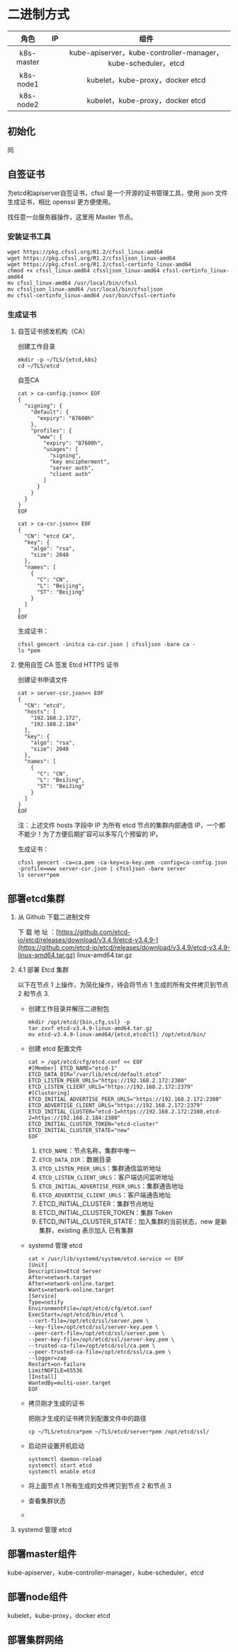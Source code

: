 # 二进制方式

|     角色     |  IP  |                    组件                    |
| :--------: | :--: | :--------------------------------------: |
| k8s-master |      | kube-apiserver，kube-controller-manager，kube-scheduler，etcd |
| k8s-node1  |      |      kubelet，kube-proxy，docker etcd      |
| k8s-node2  |      |      kubelet，kube-proxy，docker etcd      |

## 初始化

同

## 自签证书

为etcd和apiserver自签证书，cfssl 是一个开源的证书管理工具，使用 json 文件生成证书，相比 openssl 更方便使用。 

找任意一台服务器操作，这里用 Master 节点。

### 安装证书工具

`````
wget https://pkg.cfssl.org/R1.2/cfssl_linux-amd64
wget https://pkg.cfssl.org/R1.2/cfssljson_linux-amd64
wget https://pkg.cfssl.org/R1.2/cfssl-certinfo_linux-amd64
chmod +x cfssl_linux-amd64 cfssljson_linux-amd64 cfssl-certinfo_linux-amd64
mv cfssl_linux-amd64 /usr/local/bin/cfssl
mv cfssljson_linux-amd64 /usr/local/bin/cfssljson
mv cfssl-certinfo_linux-amd64 /usr/bin/cfssl-certinfo
`````

### 生成证书

1. 自签证书颁发机构（CA）

   创建工作目录

   ````
   mkdir -p ~/TLS/{etcd,k8s}
   cd ~/TLS/etcd
   ````

   自签CA

   ````
   cat > ca-config.json<< EOF 
   {
     "signing": {
       "default": {
         "expiry": "87600h"
       },
       "profiles": {
         "www": {
           "expiry": "87600h",
           "usages": [
             "signing",
             "key encipherment",
             "server auth",
             "client auth"
           ]
         }
       }
     }
   }
   EOF

   cat > ca-csr.json<< EOF
   {
     "CN": "etcd CA",
     "key": {
       "algo": "rsa",
       "size": 2048
     },
     "names": [
       {
         "C": "CN",
         "L": "Beijing",
         "ST": "Beijing"
       }
     ]
   }
   EOF
   ````

   生成证书：

   ````
   cfssl gencert -initca ca-csr.json | cfssljson -bare ca -
   ls *pem
   ````

2. 使用自签 CA 签发 Etcd HTTPS 证书

   创建证书申请文件

   ````
   cat > server-csr.json<< EOF
   {
     "CN": "etcd",
     "hosts": [
       "192.168.2.172",
       "192.168.2.184"
     ],
     "key": {
       "algo": "rsa",
       "size": 2048
     },
     "names": [
       {
         "C": "CN",
         "L": "BeiJing",
         "ST": "BeiJing"
       }
     ]
   }
   EOF
   ````

   注：上述文件 hosts 字段中 IP 为所有 etcd 节点的集群内部通信 IP，一个都不能少！为了方便后期扩容可以多写几个预留的 IP。

   生成证书：

   ````
   cfssl gencert -ca=ca.pem -ca-key=ca-key.pem -config=ca-config.json -profile=www server-csr.json | cfssljson -bare server
   ls server*pem
   ````

## 部署etcd集群

1. 从 Github 下载二进制文件

   下 载 地 址 ：[https://github.com/etcd-io/etcd/releases/download/v3.4.9/etcd-v3.4.9-](https://github.com/etcd-io/etcd/releases/download/v3.4.9/etcd-v3.4.9-linux-amd64.tar.gz) linux-amd64.tar.gz

2. 4.1 部署 Etcd 集群

   以下在节点 1 上操作，为简化操作，待会将节点 1 生成的所有文件拷贝到节点 2 和节点 3.

   * 创建工作目录并解压二进制包

     ````
     mkdir /opt/etcd/{bin,cfg,ssl} -p
     tar zxvf etcd-v3.4.9-linux-amd64.tar.gz
     mv etcd-v3.4.9-linux-amd64/{etcd,etcdctl} /opt/etcd/bin/
     ````

   * 创建 etcd 配置文件

     ````
     cat > /opt/etcd/cfg/etcd.conf << EOF 
     #[Member] ETCD_NAME="etcd-1" 
     ETCD_DATA_DIR="/var/lib/etcd/default.etcd"
     ETCD_LISTEN_PEER_URLS="https://192.168.2.172:2380"
     ETCD_LISTEN_CLIENT_URLS="https://192.168.2.172:2379" 
     #[Clustering] 
     ETCD_INITIAL_ADVERTISE_PEER_URLS="https://192.168.2.172:2380"
     ETCD_ADVERTISE_CLIENT_URLS="https://192.168.2.172:2379" 
     ETCD_INITIAL_CLUSTER="etcd-1=https://192.168.2.172:2380,etcd-2=https://192.168.2.184:2380" 
     ETCD_INITIAL_CLUSTER_TOKEN="etcd-cluster" 
     ETCD_INITIAL_CLUSTER_STATE="new"
     EOF
     ````

     1. `ETCD_NAME`：节点名称，集群中唯一 
     2. `ETCD_DATA_DIR`：数据目录 
     3. `ETCD_LISTEN_PEER_URLS`：集群通信监听地址 
     4. `ETCD_LISTEN_CLIENT_URLS`：客户端访问监听地址 
     5. `ETCD_INITIAL_ADVERTISE_PEER_URLS`：集群通告地址 
     6. `ETCD_ADVERTISE_CLIENT_URLS`：客户端通告地址 
     7. ETCD_INITIAL_CLUSTER：集群节点地址 
     8. ETCD_INITIAL_CLUSTER_TOKEN：集群 Token 
     9. ETCD_INITIAL_CLUSTER_STATE：加入集群的当前状态，new 是新集群，existing 表示加入 已有集群

   * systemd 管理 etcd

     ````
     cat > /usr/lib/systemd/system/etcd.service << EOF
     [Unit]
     Description=Etcd Server
     After=network.target
     After=network-online.target
     Wants=network-online.target
     [Service]
     Type=notify
     EnvironmentFile=/opt/etcd/cfg/etcd.conf
     ExecStart=/opt/etcd/bin/etcd \
     --cert-file=/opt/etcd/ssl/server.pem \
     --key-file=/opt/etcd/ssl/server-key.pem \
     --peer-cert-file=/opt/etcd/ssl/server.pem \
     --peer-key-file=/opt/etcd/ssl/server-key.pem \
     --trusted-ca-file=/opt/etcd/ssl/ca.pem \
     --peer-trusted-ca-file=/opt/etcd/ssl/ca.pem \
     --logger=zap
     Restart=on-failure
     LimitNOFILE=65536
     [Install]
     WantedBy=multi-user.target
     EOF
     ````

   * 拷贝刚才生成的证书

     把刚才生成的证书拷贝到配置文件中的路径

     ````
     cp ~/TLS/etcd/ca*pem ~/TLS/etcd/server*pem /opt/etcd/ssl/
     ````

   * 启动并设置开机启动

     `````
     systemctl daemon-reload
     systemctl start etcd
     systemctl enable etcd
     `````

   * 将上面节点 1 所有生成的文件拷贝到节点 2 和节点 3

   * 查看集群状态

   * ​

3. systemd 管理 etcd



## 部署master组件

kube-apiserver，kube-controller-manager，kube-scheduler，etcd

## 部署node组件

kubelet，kube-proxy，docker etcd

## 部署集群网络





````


````

